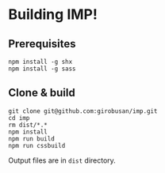 # Building IMP!

## Prerequisites

```
npm install -g shx
npm install -g sass
```


## Clone & build

```
git clone git@github.com:girobusan/imp.git
cd imp
rm dist/*.*
npm install
npm run build
npm run cssbuild
```

Output files are in `dist` directory.
